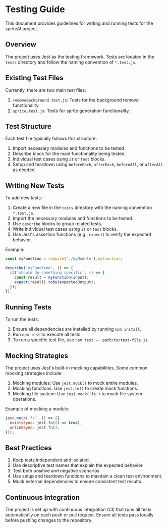 # Testing Guide

This document provides guidelines for writing and running tests for the spriteAI project.

## Overview

The project uses Jest as the testing framework. Tests are located in the `tests` directory and follow the naming convention of `*.test.js`.

## Existing Test Files

Currently, there are two main test files:

1. `removeBackground.test.js`: Tests for the background removal functionality.
2. `sprite.test.js`: Tests for sprite generation functionality.

## Test Structure

Each test file typically follows this structure:

1. Import necessary modules and functions to be tested.
2. Describe block for the main functionality being tested.
3. Individual test cases using `it` or `test` blocks.
4. Setup and teardown using `beforeEach`, `afterEach`, `beforeAll`, or `afterAll` as needed.

## Writing New Tests

To add new tests:

1. Create a new file in the `tests` directory with the naming convention `*.test.js`.
2. Import the necessary modules and functions to be tested.
3. Use `describe` blocks to group related tests.
4. Write individual test cases using `it` or `test` blocks.
5. Use Jest's assertion functions (e.g., `expect`) to verify the expected behavior.

Example:

```javascript
const myFunction = require('./myModule').myFunction;

describe('myFunction', () => {
  it('should do something specific', () => {
    const result = myFunction(input);
    expect(result).toBe(expectedOutput);
  });
});
```

## Running Tests

To run the tests:

1. Ensure all dependencies are installed by running `npm install`.
2. Run `npm test` to execute all tests.
3. To run a specific test file, use `npm test -- path/to/test-file.js`.

## Mocking Strategies

The project uses Jest's built-in mocking capabilities. Some common mocking strategies include:

1. Mocking modules: Use `jest.mock()` to mock entire modules.
2. Mocking functions: Use `jest.fn()` to create mock functions.
3. Mocking file system: Use `jest.mock('fs')` to mock file system operations.

Example of mocking a module:

```javascript
jest.mock('fs', () => ({
  existsSync: jest.fn(() => true),
  unlinkSync: jest.fn(),
}));
```

## Best Practices

1. Keep tests independent and isolated.
2. Use descriptive test names that explain the expected behavior.
3. Test both positive and negative scenarios.
4. Use setup and teardown functions to maintain a clean test environment.
5. Mock external dependencies to ensure consistent test results.

## Continuous Integration

The project is set up with continuous integration (CI) that runs all tests automatically on each push or pull request. Ensure all tests pass locally before pushing changes to the repository.